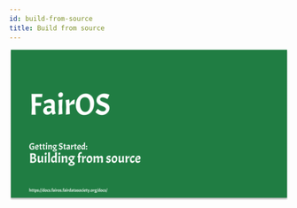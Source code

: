 ```yaml
---
id: build-from-source
title: Build from source
---
```


[![FairOS Build from source](./thumbnails/fairOS-building-from-source.png)](https://drive.google.com/file/d/1iEw4eDk4aalzQ1sM4RNgwPuIpb3jhKSr/view "FairOS Build from source")